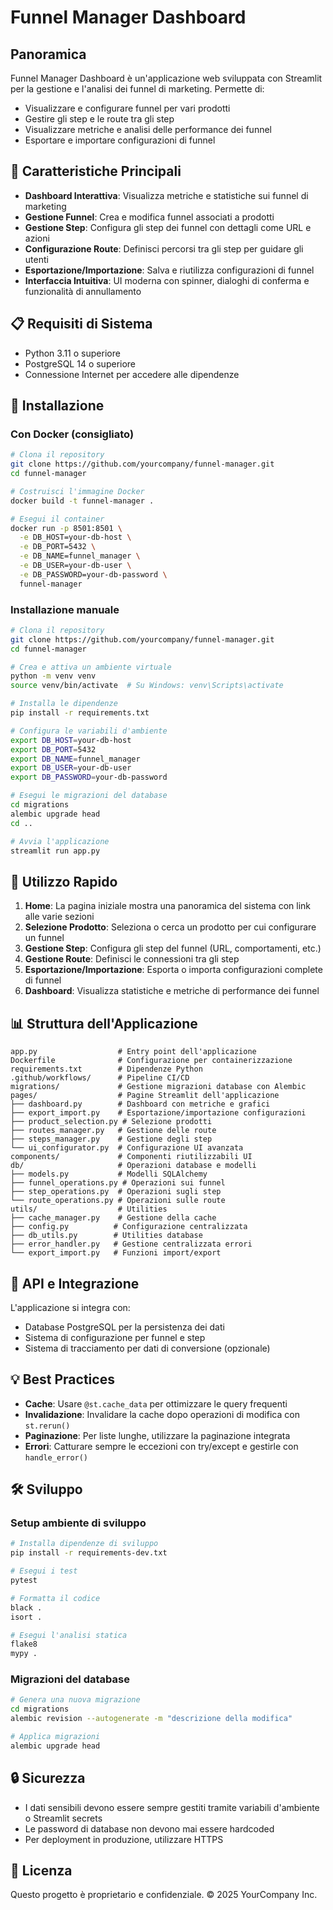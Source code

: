 # Funnel Manager Dashboard

## Panoramica

Funnel Manager Dashboard è un'applicazione web sviluppata con Streamlit per la gestione e l'analisi dei funnel di marketing. Permette di:

- Visualizzare e configurare funnel per vari prodotti
- Gestire gli step e le route tra gli step
- Visualizzare metriche e analisi delle performance dei funnel
- Esportare e importare configurazioni di funnel

## 🚀 Caratteristiche Principali

- **Dashboard Interattiva**: Visualizza metriche e statistiche sui funnel di marketing
- **Gestione Funnel**: Crea e modifica funnel associati a prodotti
- **Gestione Step**: Configura gli step dei funnel con dettagli come URL e azioni
- **Configurazione Route**: Definisci percorsi tra gli step per guidare gli utenti
- **Esportazione/Importazione**: Salva e riutilizza configurazioni di funnel
- **Interfaccia Intuitiva**: UI moderna con spinner, dialoghi di conferma e funzionalità di annullamento

## 📋 Requisiti di Sistema

- Python 3.11 o superiore
- PostgreSQL 14 o superiore
- Connessione Internet per accedere alle dipendenze

## 🔧 Installazione

### Con Docker (consigliato)

```bash
# Clona il repository
git clone https://github.com/yourcompany/funnel-manager.git
cd funnel-manager

# Costruisci l'immagine Docker
docker build -t funnel-manager .

# Esegui il container
docker run -p 8501:8501 \
  -e DB_HOST=your-db-host \
  -e DB_PORT=5432 \
  -e DB_NAME=funnel_manager \
  -e DB_USER=your-db-user \
  -e DB_PASSWORD=your-db-password \
  funnel-manager
```

### Installazione manuale

```bash
# Clona il repository
git clone https://github.com/yourcompany/funnel-manager.git
cd funnel-manager

# Crea e attiva un ambiente virtuale
python -m venv venv
source venv/bin/activate  # Su Windows: venv\Scripts\activate

# Installa le dipendenze
pip install -r requirements.txt

# Configura le variabili d'ambiente
export DB_HOST=your-db-host
export DB_PORT=5432
export DB_NAME=funnel_manager
export DB_USER=your-db-user
export DB_PASSWORD=your-db-password

# Esegui le migrazioni del database
cd migrations
alembic upgrade head
cd ..

# Avvia l'applicazione
streamlit run app.py
```

## 🚀 Utilizzo Rapido

1. **Home**: La pagina iniziale mostra una panoramica del sistema con link alle varie sezioni
2. **Selezione Prodotto**: Seleziona o cerca un prodotto per cui configurare un funnel
3. **Gestione Step**: Configura gli step del funnel (URL, comportamenti, etc.)
4. **Gestione Route**: Definisci le connessioni tra gli step
5. **Esportazione/Importazione**: Esporta o importa configurazioni complete di funnel
6. **Dashboard**: Visualizza statistiche e metriche di performance dei funnel

## 📊 Struttura dell'Applicazione

```
app.py                  # Entry point dell'applicazione
Dockerfile              # Configurazione per containerizzazione
requirements.txt        # Dipendenze Python
.github/workflows/      # Pipeline CI/CD
migrations/             # Gestione migrazioni database con Alembic
pages/                  # Pagine Streamlit dell'applicazione
├── dashboard.py        # Dashboard con metriche e grafici
├── export_import.py    # Esportazione/importazione configurazioni
├── product_selection.py # Selezione prodotti
├── routes_manager.py   # Gestione delle route
├── steps_manager.py    # Gestione degli step
└── ui_configurator.py  # Configurazione UI avanzata
components/             # Componenti riutilizzabili UI
db/                     # Operazioni database e modelli
├── models.py           # Modelli SQLAlchemy
├── funnel_operations.py # Operazioni sui funnel
├── step_operations.py  # Operazioni sugli step
└── route_operations.py # Operazioni sulle route
utils/                  # Utilities
├── cache_manager.py    # Gestione della cache
├── config.py          # Configurazione centralizzata
├── db_utils.py        # Utilities database
├── error_handler.py   # Gestione centralizzata errori
└── export_import.py   # Funzioni import/export
```

## 🔄 API e Integrazione

L'applicazione si integra con:

- Database PostgreSQL per la persistenza dei dati
- Sistema di configurazione per funnel e step
- Sistema di tracciamento per dati di conversione (opzionale)

## 💡 Best Practices

- **Cache**: Usare `@st.cache_data` per ottimizzare le query frequenti
- **Invalidazione**: Invalidare la cache dopo operazioni di modifica con `st.rerun()`
- **Paginazione**: Per liste lunghe, utilizzare la paginazione integrata
- **Errori**: Catturare sempre le eccezioni con try/except e gestirle con `handle_error()`

## 🛠 Sviluppo

### Setup ambiente di sviluppo

```bash
# Installa dipendenze di sviluppo
pip install -r requirements-dev.txt

# Esegui i test
pytest

# Formatta il codice
black .
isort .

# Esegui l'analisi statica
flake8
mypy .
```

### Migrazioni del database

```bash
# Genera una nuova migrazione
cd migrations
alembic revision --autogenerate -m "descrizione della modifica"

# Applica migrazioni
alembic upgrade head
```

## 🔒 Sicurezza

- I dati sensibili devono essere sempre gestiti tramite variabili d'ambiente o Streamlit secrets
- Le password di database non devono mai essere hardcoded
- Per deployment in produzione, utilizzare HTTPS

## 📄 Licenza

Questo progetto è proprietario e confidenziale. © 2025 YourCompany Inc.
